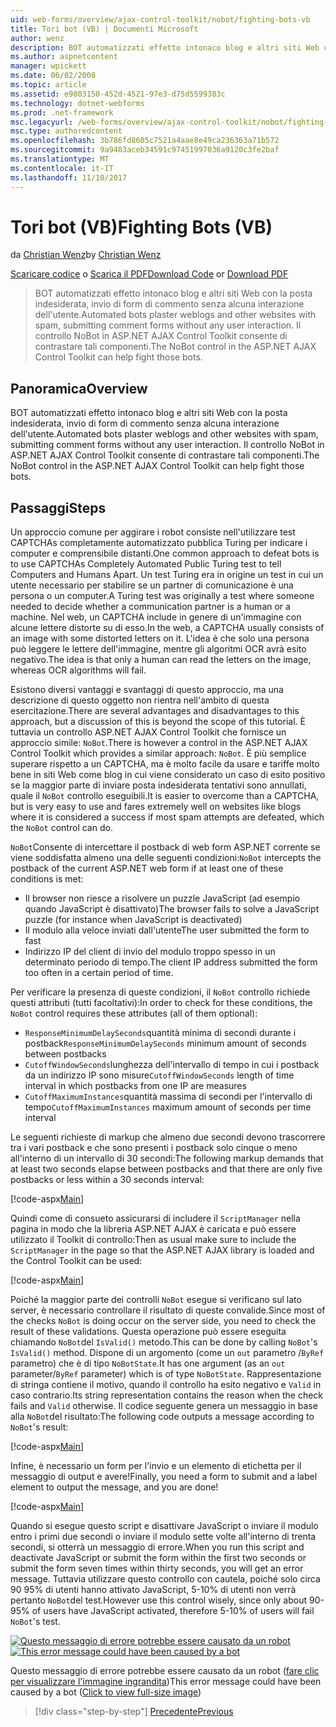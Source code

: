 ```yaml
---
uid: web-forms/overview/ajax-control-toolkit/nobot/fighting-bots-vb
title: Tori bot (VB) | Documenti Microsoft
author: wenz
description: BOT automatizzati effetto intonaco blog e altri siti Web con la posta indesiderata, invio di form di commento senza alcuna interazione dell'utente. Il controllo NoBot le configurazioni di AJAX ASP.NET...
ms.author: aspnetcontent
manager: wpickett
ms.date: 06/02/2008
ms.topic: article
ms.assetid: e9803150-452d-4521-97e3-d75d5599383c
ms.technology: dotnet-webforms
ms.prod: .net-framework
msc.legacyurl: /web-forms/overview/ajax-control-toolkit/nobot/fighting-bots-vb
msc.type: authoredcontent
ms.openlocfilehash: 3b786fd8605c7521a4aae8e49ca236363a71b572
ms.sourcegitcommit: 9a9483aceb34591c97451997036a9120c3fe2baf
ms.translationtype: MT
ms.contentlocale: it-IT
ms.lasthandoff: 11/10/2017
---
```

<a name="fighting-bots-vb"></a><span data-ttu-id="393b3-104">Tori bot (VB)</span><span class="sxs-lookup"><span data-stu-id="393b3-104">Fighting Bots (VB)</span></span>
====================
<span data-ttu-id="393b3-105">da [Christian Wenz](https://github.com/wenz)</span><span class="sxs-lookup"><span data-stu-id="393b3-105">by [Christian Wenz](https://github.com/wenz)</span></span>

<span data-ttu-id="393b3-106">[Scaricare codice](http://download.microsoft.com/download/9/3/f/93f8daea-bebd-4821-833b-95205389c7d0/NoBot0.vb.zip) o [Scarica il PDF](http://download.microsoft.com/download/b/6/a/b6ae89ee-df69-4c87-9bfb-ad1eb2b23373/nobot0VB.pdf)</span><span class="sxs-lookup"><span data-stu-id="393b3-106">[Download Code](http://download.microsoft.com/download/9/3/f/93f8daea-bebd-4821-833b-95205389c7d0/NoBot0.vb.zip) or [Download PDF](http://download.microsoft.com/download/b/6/a/b6ae89ee-df69-4c87-9bfb-ad1eb2b23373/nobot0VB.pdf)</span></span>

> <span data-ttu-id="393b3-107">BOT automatizzati effetto intonaco blog e altri siti Web con la posta indesiderata, invio di form di commento senza alcuna interazione dell'utente.</span><span class="sxs-lookup"><span data-stu-id="393b3-107">Automated bots plaster weblogs and other websites with spam, submitting comment forms without any user interaction.</span></span> <span data-ttu-id="393b3-108">Il controllo NoBot in ASP.NET AJAX Control Toolkit consente di contrastare tali componenti.</span><span class="sxs-lookup"><span data-stu-id="393b3-108">The NoBot control in the ASP.NET AJAX Control Toolkit can help fight those bots.</span></span>


## <a name="overview"></a><span data-ttu-id="393b3-109">Panoramica</span><span class="sxs-lookup"><span data-stu-id="393b3-109">Overview</span></span>

<span data-ttu-id="393b3-110">BOT automatizzati effetto intonaco blog e altri siti Web con la posta indesiderata, invio di form di commento senza alcuna interazione dell'utente.</span><span class="sxs-lookup"><span data-stu-id="393b3-110">Automated bots plaster weblogs and other websites with spam, submitting comment forms without any user interaction.</span></span> <span data-ttu-id="393b3-111">Il controllo NoBot in ASP.NET AJAX Control Toolkit consente di contrastare tali componenti.</span><span class="sxs-lookup"><span data-stu-id="393b3-111">The NoBot control in the ASP.NET AJAX Control Toolkit can help fight those bots.</span></span>

## <a name="steps"></a><span data-ttu-id="393b3-112">Passaggi</span><span class="sxs-lookup"><span data-stu-id="393b3-112">Steps</span></span>

<span data-ttu-id="393b3-113">Un approccio comune per aggirare i robot consiste nell'utilizzare test CAPTCHAs completamente automatizzato pubblica Turing per indicare i computer e comprensibile distanti.</span><span class="sxs-lookup"><span data-stu-id="393b3-113">One common approach to defeat bots is to use CAPTCHAs Completely Automated Public Turing test to tell Computers and Humans Apart.</span></span> <span data-ttu-id="393b3-114">Un test Turing era in origine un test in cui un utente necessario per stabilire se un partner di comunicazione è una persona o un computer.</span><span class="sxs-lookup"><span data-stu-id="393b3-114">A Turing test was originally a test where someone needed to decide whether a communication partner is a human or a machine.</span></span> <span data-ttu-id="393b3-115">Nel web, un CAPTCHA include in genere di un'immagine con alcune lettere distorte su di esso.</span><span class="sxs-lookup"><span data-stu-id="393b3-115">In the web, a CAPTCHA usually consists of an image with some distorted letters on it.</span></span> <span data-ttu-id="393b3-116">L'idea è che solo una persona può leggere le lettere dell'immagine, mentre gli algoritmi OCR avrà esito negativo.</span><span class="sxs-lookup"><span data-stu-id="393b3-116">The idea is that only a human can read the letters on the image, whereas OCR algorithms will fail.</span></span>

<span data-ttu-id="393b3-117">Esistono diversi vantaggi e svantaggi di questo approccio, ma una descrizione di questo oggetto non rientra nell'ambito di questa esercitazione.</span><span class="sxs-lookup"><span data-stu-id="393b3-117">There are several advantages and disadvantages to this approach, but a discussion of this is beyond the scope of this tutorial.</span></span> <span data-ttu-id="393b3-118">È tuttavia un controllo ASP.NET AJAX Control Toolkit che fornisce un approccio simile: `NoBot`.</span><span class="sxs-lookup"><span data-stu-id="393b3-118">There is however a control in the ASP.NET AJAX Control Toolkit which provides a similar approach: `NoBot`.</span></span> <span data-ttu-id="393b3-119">È più semplice superare rispetto a un CAPTCHA, ma è molto facile da usare e tariffe molto bene in siti Web come blog in cui viene considerato un caso di esito positivo se la maggior parte di inviare posta indesiderata tentativi sono annullati, quale il `NoBot` controllo eseguibili.</span><span class="sxs-lookup"><span data-stu-id="393b3-119">It is easier to overcome than a CAPTCHA, but is very easy to use and fares extremely well on websites like blogs where it is considered a success if most spam attempts are defeated, which the `NoBot` control can do.</span></span>

<span data-ttu-id="393b3-120">`NoBot`Consente di intercettare il postback di web form ASP.NET corrente se viene soddisfatta almeno una delle seguenti condizioni:</span><span class="sxs-lookup"><span data-stu-id="393b3-120">`NoBot` intercepts the postback of the current ASP.NET web form if at least one of these conditions is met:</span></span>

- <span data-ttu-id="393b3-121">Il browser non riesce a risolvere un puzzle JavaScript (ad esempio quando JavaScript è disattivato)</span><span class="sxs-lookup"><span data-stu-id="393b3-121">The browser fails to solve a JavaScript puzzle (for instance when JavaScript is deactivated)</span></span>
- <span data-ttu-id="393b3-122">Il modulo alla veloce inviati dall'utente</span><span class="sxs-lookup"><span data-stu-id="393b3-122">The user submitted the form to fast</span></span>
- <span data-ttu-id="393b3-123">Indirizzo IP del client di invio del modulo troppo spesso in un determinato periodo di tempo.</span><span class="sxs-lookup"><span data-stu-id="393b3-123">The client IP address submitted the form too often in a certain period of time.</span></span>

<span data-ttu-id="393b3-124">Per verificare la presenza di queste condizioni, il `NoBot` controllo richiede questi attributi (tutti facoltativi):</span><span class="sxs-lookup"><span data-stu-id="393b3-124">In order to check for these conditions, the `NoBot` control requires these attributes (all of them optional):</span></span>

- <span data-ttu-id="393b3-125">`ResponseMinimumDelaySeconds`quantità minima di secondi durante i postback</span><span class="sxs-lookup"><span data-stu-id="393b3-125">`ResponseMinimumDelaySeconds` minimum amount of seconds between postbacks</span></span>
- <span data-ttu-id="393b3-126">`CutoffWindowSeconds`lunghezza dell'intervallo di tempo in cui i postback da un indirizzo IP sono misure</span><span class="sxs-lookup"><span data-stu-id="393b3-126">`CutoffWindowSeconds` length of time interval in which postbacks from one IP are measures</span></span>
- <span data-ttu-id="393b3-127">`CutoffMaximumInstances`quantità massima di secondi per l'intervallo di tempo</span><span class="sxs-lookup"><span data-stu-id="393b3-127">`CutoffMaximumInstances` maximum amount of seconds per time interval</span></span>

<span data-ttu-id="393b3-128">Le seguenti richieste di markup che almeno due secondi devono trascorrere tra i vari postback e che sono presenti i postback solo cinque o meno all'interno di un intervallo di 30 secondi:</span><span class="sxs-lookup"><span data-stu-id="393b3-128">The following markup demands that at least two seconds elapse between postbacks and that there are only five postbacks or less within a 30 seconds interval:</span></span>

[!code-aspx[Main](fighting-bots-vb/samples/sample1.aspx)]

<span data-ttu-id="393b3-129">Quindi come di consueto assicurarsi di includere il `ScriptManager` nella pagina in modo che la libreria ASP.NET AJAX è caricata e può essere utilizzato il Toolkit di controllo:</span><span class="sxs-lookup"><span data-stu-id="393b3-129">Then as usual make sure to include the `ScriptManager` in the page so that the ASP.NET AJAX library is loaded and the Control Toolkit can be used:</span></span>

[!code-aspx[Main](fighting-bots-vb/samples/sample2.aspx)]

<span data-ttu-id="393b3-130">Poiché la maggior parte dei controlli `NoBot` esegue si verificano sul lato server, è necessario controllare il risultato di queste convalide.</span><span class="sxs-lookup"><span data-stu-id="393b3-130">Since most of the checks `NoBot` is doing occur on the server side, you need to check the result of these validations.</span></span> <span data-ttu-id="393b3-131">Questa operazione può essere eseguita chiamando `NoBot`del `IsValid()` metodo.</span><span class="sxs-lookup"><span data-stu-id="393b3-131">This can be done by calling `NoBot`'s `IsValid()` method.</span></span> <span data-ttu-id="393b3-132">Dispone di un argomento (come un `out` parametro /`ByRef` parametro) che è di tipo `NoBotState`.</span><span class="sxs-lookup"><span data-stu-id="393b3-132">It has one argument (as an `out` parameter/`ByRef` parameter) which is of type `NoBotState`.</span></span> <span data-ttu-id="393b3-133">Rappresentazione di stringa contiene il motivo, quando il controllo ha esito negativo e `Valid` in caso contrario.</span><span class="sxs-lookup"><span data-stu-id="393b3-133">Its string representation contains the reason when the check fails and `Valid` otherwise.</span></span> <span data-ttu-id="393b3-134">Il codice seguente genera un messaggio in base alla `NoBot`del risultato:</span><span class="sxs-lookup"><span data-stu-id="393b3-134">The following code outputs a message according to `NoBot`'s result:</span></span>

[!code-aspx[Main](fighting-bots-vb/samples/sample3.aspx)]

<span data-ttu-id="393b3-135">Infine, è necessario un form per l'invio e un elemento di etichetta per il messaggio di output e avere!</span><span class="sxs-lookup"><span data-stu-id="393b3-135">Finally, you need a form to submit and a label element to output the message, and you are done!</span></span>

[!code-aspx[Main](fighting-bots-vb/samples/sample4.aspx)]

<span data-ttu-id="393b3-136">Quando si esegue questo script e disattivare JavaScript o inviare il modulo entro i primi due secondi o inviare il modulo sette volte all'interno di trenta secondi, si otterrà un messaggio di errore.</span><span class="sxs-lookup"><span data-stu-id="393b3-136">When you run this script and deactivate JavaScript or submit the form within the first two seconds or submit the form seven times within thirty seconds, you will get an error message.</span></span> <span data-ttu-id="393b3-137">Tuttavia utilizzare questo controllo con cautela, poiché solo circa 90 95% di utenti hanno attivato JavaScript, 5-10% di utenti non verrà pertanto `NoBot`del test.</span><span class="sxs-lookup"><span data-stu-id="393b3-137">However use this control wisely, since only about 90-95% of users have JavaScript activated, therefore 5-10% of users will fail `NoBot`'s test.</span></span>


<span data-ttu-id="393b3-138">[![Questo messaggio di errore potrebbe essere causato da un robot](fighting-bots-vb/_static/image2.png)](fighting-bots-vb/_static/image1.png)</span><span class="sxs-lookup"><span data-stu-id="393b3-138">[![This error message could have been caused by a bot](fighting-bots-vb/_static/image2.png)](fighting-bots-vb/_static/image1.png)</span></span>

<span data-ttu-id="393b3-139">Questo messaggio di errore potrebbe essere causato da un robot ([fare clic per visualizzare l'immagine ingrandita](fighting-bots-vb/_static/image3.png))</span><span class="sxs-lookup"><span data-stu-id="393b3-139">This error message could have been caused by a bot ([Click to view full-size image](fighting-bots-vb/_static/image3.png))</span></span>

>[!div class="step-by-step"]
[<span data-ttu-id="393b3-140">Precedente</span><span class="sxs-lookup"><span data-stu-id="393b3-140">Previous</span></span>](fighting-bots-cs.md)
